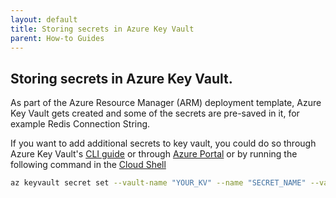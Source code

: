 ```yaml
---
layout: default
title: Storing secrets in Azure Key Vault
parent: How-to Guides
---
```


## Storing secrets in Azure Key Vault.

As part of the Azure Resource Manager (ARM) deployment template, Azure Key Vault gets created and some of the secrets are pre-saved in it, for example Redis Connection String.


If you want to add additional secrets to key vault, you could do so through Azure Key Vault's [CLI guide](https://learn.microsoft.com/en-us/azure/key-vault/general/manage-with-cli2#adding-a-key-secret-or-certificate-to-the-key-vault) or through [Azure Portal](https://learn.microsoft.com/en-us/azure/key-vault/secrets/quick-create-portal) or by running the following command in the [Cloud Shell](https://shell.azure.com/bash)

```bash
az keyvault secret set --vault-name "YOUR_KV" --name "SECRET_NAME" --value "SECRET_VALUE"
```